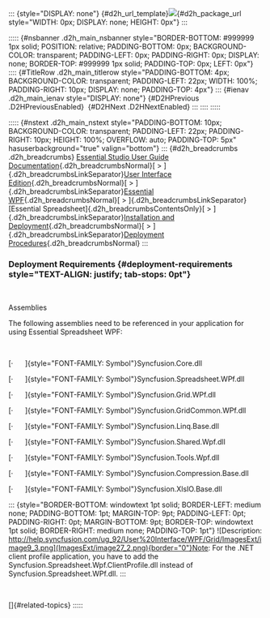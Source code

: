 ::: {style="DISPLAY: none"}
[](ms-xhelp:///?Id=d2h_url_template){#d2h_url_template}![](!package_url!){#d2h_package_url style="WIDTH: 0px; DISPLAY: none; HEIGHT: 0px"}
:::

::::: {#nsbanner .d2h_main_nsbanner style="BORDER-BOTTOM: #999999 1px solid; POSITION: relative; PADDING-BOTTOM: 0px; BACKGROUND-COLOR: transparent; PADDING-LEFT: 0px; PADDING-RIGHT: 0px; DISPLAY: none; BORDER-TOP: #999999 1px solid; PADDING-TOP: 0px; LEFT: 0px"}
:::: {#TitleRow .d2h_main_titlerow style="PADDING-BOTTOM: 4px; BACKGROUND-COLOR: transparent; PADDING-LEFT: 22px; WIDTH: 100%; PADDING-RIGHT: 10px; DISPLAY: none; PADDING-TOP: 4px"}
::: {#ienav .d2h_main_ienav style="DISPLAY: none"}
[](ms-xhelp:///?Id=9ba6ca38-138b-447e-8a28-1a4dc24d9108){#D2HPrevious .D2HPreviousEnabled}  [](ms-xhelp:///?Id=bca408f2-1d5b-4243-9aec-b01d0158927f){#D2HNext .D2HNextEnabled}
:::
::::
:::::

::::: {#nstext .d2h_main_nstext style="PADDING-BOTTOM: 10px; BACKGROUND-COLOR: transparent; PADDING-LEFT: 22px; PADDING-RIGHT: 10px; HEIGHT: 100%; OVERFLOW: auto; PADDING-TOP: 5px" hasuserbackground="true" valign="bottom"}
::: {#d2h_breadcrumbs .d2h_breadcrumbs}
[Essential Studio User Guide Documentation](ms-xhelp:///?Id=12457748-09e3-4d74-a240-8e049cedf030){.d2h_breadcrumbsNormal}[ \> ]{.d2h_breadcrumbsLinkSeparator}[User Interface Edition](ms-xhelp:///?Id=c29296b7-531c-413b-a0ec-488ca1f7f669){.d2h_breadcrumbsNormal}[ \> ]{.d2h_breadcrumbsLinkSeparator}[Essential WPF](ms-xhelp:///?Id=7f4f82c5-151c-4262-94d0-75c4626c77bc){.d2h_breadcrumbsNormal}[ \> ]{.d2h_breadcrumbsLinkSeparator}[Essential Spreadsheet]{.d2h_breadcrumbsContentsOnly}[ \> ]{.d2h_breadcrumbsLinkSeparator}[Installation and Deployment](ms-xhelp:///?Id=a621d2d4-dd6d-4124-8641-25e517036714){.d2h_breadcrumbsNormal}[ \> ]{.d2h_breadcrumbsLinkSeparator}[Deployment Procedures](ms-xhelp:///?Id=9ba6ca38-138b-447e-8a28-1a4dc24d9108){.d2h_breadcrumbsNormal}
:::

### Deployment Requirements {#deployment-requirements style="TEXT-ALIGN: justify; tab-stops: 0pt"}

 

Assemblies

The following assemblies need to be referenced in your application for using Essential Spreadsheet WPF:

 

[·      ]{style="FONT-FAMILY: Symbol"}Syncfusion.Core.dll

[·      ]{style="FONT-FAMILY: Symbol"}Syncfusion.Spreadsheet.WPf.dll

[·      ]{style="FONT-FAMILY: Symbol"}Syncfusion.Grid.WPf.dll

[·      ]{style="FONT-FAMILY: Symbol"}Syncfusion.GridCommon.WPf.dll

[·      ]{style="FONT-FAMILY: Symbol"}Syncfusion.Linq.Base.dll

[·      ]{style="FONT-FAMILY: Symbol"}Syncfusion.Shared.Wpf.dll

[·      ]{style="FONT-FAMILY: Symbol"}Syncfusion.Tools.Wpf.dll

[·      ]{style="FONT-FAMILY: Symbol"}Syncfusion.Compression.Base.dll

[·      ]{style="FONT-FAMILY: Symbol"}Syncfusion.XlsIO.Base.dll

::: {style="BORDER-BOTTOM: windowtext 1pt solid; BORDER-LEFT: medium none; PADDING-BOTTOM: 1pt; MARGIN-TOP: 9pt; PADDING-LEFT: 0pt; PADDING-RIGHT: 0pt; MARGIN-BOTTOM: 9pt; BORDER-TOP: windowtext 1pt solid; BORDER-RIGHT: medium none; PADDING-TOP: 1pt"}
![Description: http://help.syncfusion.com/ug_92/User%20Interface/WPF/Grid/ImagesExt/image9_3.png](ImagesExt/image27_2.png){border="0"}Note: For the .NET client profile application, you have to add the Syncfusion.Spreadsheet.Wpf.ClientProfile.dll instead of Syncfusion.Spreadsheet.WPf.dll.
:::

 

[]{#related-topics}
:::::
